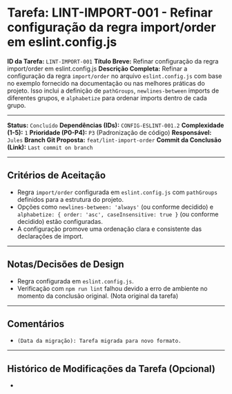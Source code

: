 # Tarefa: LINT-IMPORT-001 - Refinar configuração da regra import/order em eslint.config.js

**ID da Tarefa:** `LINT-IMPORT-001`
**Título Breve:** Refinar configuração da regra import/order em eslint.config.js
**Descrição Completa:**
Refinar a configuração da regra `import/order` no arquivo `eslint.config.js` com base no exemplo fornecido na documentação ou nas melhores práticas do projeto. Isso inclui a definição de `pathGroups`, `newlines-between` imports de diferentes grupos, e `alphabetize` para ordenar imports dentro de cada grupo.

---

**Status:** `Concluído`
**Dependências (IDs):** `CONFIG-ESLINT-001.2`
**Complexidade (1-5):** `1`
**Prioridade (P0-P4):** `P3` (Padronização de código)
**Responsável:** `Jules`
**Branch Git Proposta:** `feat/lint-import-order`
**Commit da Conclusão (Link):** `Last commit on branch`

---

## Critérios de Aceitação
- Regra `import/order` configurada em `eslint.config.js` com `pathGroups` definidos para a estrutura do projeto.
- Opções como `newlines-between: 'always'` (ou conforme decidido) e `alphabetize: { order: 'asc', caseInsensitive: true }` (ou conforme decidido) estão configuradas.
- A configuração promove uma ordenação clara e consistente das declarações de import.

---

## Notas/Decisões de Design
- Regra configurada em `eslint.config.js`.
- Verificação com `npm run lint` falhou devido a erro de ambiente no momento da conclusão original. (Nota original da tarefa)

---

## Comentários
- `(Data da migração): Tarefa migrada para novo formato.`

---

## Histórico de Modificações da Tarefa (Opcional)
-
